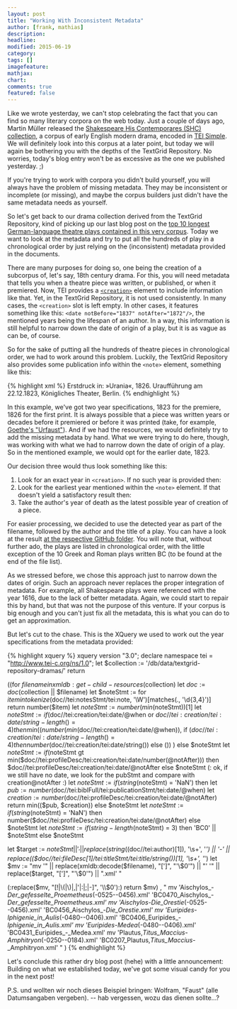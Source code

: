 ```yaml
---
layout: post
title: "Working With Inconsistent Metadata"
author: [frank, mathias]
description: 
headline: 
modified: 2015-06-19
category:
tags: []
imagefeature: 
mathjax: 
chart: 
comments: true
featured: false
---
```

Like we wrote yesterday, we can't stop celebrating the fact that you can find so many literary corpora on the web today. Just a couple of days ago, Martin Müller released the [Shakespeare His Contemporares (SHC) collection](https://scalablereading.northwestern.edu/2015/06/07/shakespeare-his-contemporaries-shc-released/), a corpus of early English modern drama, encoded in [TEI Simple](https://github.com/TEIC/TEI-Simple). We will definitely look into this corpus at a later point, but today we will again be bothering you with the depths of the TextGrid Repository. No worries, today's blog entry won't be as excessive as the one we published yesterday. ;)

If you're trying to work with corpora you didn't build yourself, you will always have the problem of missing metadata. They may be inconsistent or incomplete (or missing), and maybe the corpus builders just didn't have the same metadata needs as yourself.

So let's get back to our drama collection derived from the TextGrid Repository, kind of picking up our last blog post on the [top 10 longest German-language theatre plays contained in this very corpus](/Longest-German-Language-Theatre-Plays/). Today we want to look at the metadata and try to put all the hundreds of play in a chronological order by just relying on the (inconsistent) metadata provided in the documents.

There are many purposes for doing so, one being the creation of a subcorpus of, let's say, 18th century drama. For this, you will need metadata that tells you when a theatre piece was written, or published, or when it premiered. Now, TEI provides a [`<creation>`](http://www.tei-c.org/release/doc/tei-p5-doc/de/html/ref-creation.html) element to include information like that. Yet, in the TextGrid Repository, it is not used consistently. In many cases, the `<creation>` slot is left empty. In other cases, it features something like this: `<date notBefore="1837" notAfter="1872"/>`, the mentioned years being the lifespan of an author. In a way, this information is still helpful to narrow down the date of origin of a play, but it is as vague as can be, of course.

So for the sake of putting all the hundreds of theatre pieces in chronological order, we had to work around this problem. Luckily, the TextGrid Repository also provides some publication info within the `<note>` element, something like this:

{% highlight xml %}
<note>Erstdruck in: »Urania«, 1826. Uraufführung am 22.12.1823, Königliches Theater, Berlin.</note>
{% endhighlight %}

In this example, we've got two year specifications, 1823 for the premiere, 1826 for the first print. It is always possible that a piece was written years or decades before it premiered or before it was printed (take, for example, [Goethe's "Urfaust"](https://de.wikipedia.org/wiki/Urfaust)). And if we had the resources, we would definitely try to add the missing metadata by hand. What we were trying to do here, though, was working with what we had to narrow down the date of origin of a play. So in the mentioned example, we would opt for the earlier date, 1823.

Our decision three would thus look something like this:

1. Look for an exact year in `<creation>`. If no such year is provided then:
2. Look for the earliest year mentioned within the `<note>` element. If that doesn't yield a satisfactory result then:
3. Take the author's year of death as the latest possible year of creation of a piece.

For easier processing, we decided to use the detected year as part of the filename, followed by the author and the title of a play. You can have a look at the result [at the respective GitHub folder](https://github.com/DLiNa/project/tree/master/data/textgrid-repository-dramas). You will note that, without further ado, the plays are listed in chronological order, with the little exception of the 10 Greek and Roman plays written BC (to be found at the end of the file list).

As we stressed before, we chose this approach just to narrow down the dates of origin. Such an approach never replaces the proper integration of metadata. For example, all Shakespeare plays were referenced with the year 1616, due to the lack of better metadata. Again, we could start to repair this by hand, but that was not the purpose of this venture. If your corpus is big enough and you can't just fix all the metadata, this is what you can do to get an approximation.

But let's cut to the chase. This is the XQuery we used to work out the year specifications from the metadata provided:

{% highlight xquery %}
xquery version "3.0";
declare namespace tei = "http://www.tei-c.org/ns/1.0";
let $collection := '/db/data/textgrid-repository-dramas/'
return

((for $filename in xmldb:get-child-resources($collection)
let $doc := doc($collection || $filename)
let $noteStmt := for $item in tokenize($doc//tei:notesStmt/tei:note, '\W')[matches(., '\d{3,4}')] return number($item)
let $noteStmt := number(min($noteStmt))[1]
let $noteStmt := if ($doc//tei:creation/tei:date/@when or $doc//tei:creation/tei:date/string-length() = 4)
                    then min((number(min($doc//tei:creation/tei:date/@when)), if ($doc//tei:creation/tei:date/string-length() = 4) then number($doc//tei:creation/tei:date/string()) else ()) )
                    else $noteStmt
let $noteStmt := if ($noteStmt gt min($doc//tei:profileDesc/tei:creation/tei:date/number(@notAfter)))
                    then $doc//tei:profileDesc/tei:creation/tei:date/@notAfter
                    else $noteStmt
(: ok, if we still have no date, we look for the pubStmt and compare with creation@notAfter :)
let $noteStmt :=
        if (string($noteStmt) = 'NaN') 
            then 
                let $pub := number($doc//tei:biblFull/tei:publicationStmt/tei:date/@when)
                let $creation := number($doc//tei:profileDesc/tei:creation/tei:date/@notAfter)
                return 
                min(($pub, $creation))
            else 
            $noteStmt
let $noteStmt :=
        if (string($noteStmt) = 'NaN') then number($doc//tei:profileDesc/tei:creation/tei:date/@notAfter) else $noteStmt
let $noteStmt := if (string-length($noteStmt) = 3) then 'BC0' || $noteStmt else $noteStmt

let $target := $noteStmt || '_' || replace(string(($doc//tei:author)[1]), '\s+', '_') || '_-_' || replace(($doc//tei:fileDesc[1]/tei:titleStmt/tei:title/string())[1], '\s+', '_')
let $mv  :=
"mv '" || replace(xmldb:decode($filename), "[']",  "'\\$0'") || "' '" || replace($target, "[']",  "'\\$0'") || ".xml'
"

(:replace($mv, "[!|\(|\)|,|'|:|;|-]", '\\$0'):)
return
    $mv)
    ,   "
mv 'Aischylos_-_Der_gefesselte_Proemetheus_(-0525--0456).xml' 'BC0470_Aischylos_-_Der_gefesselte_Proemetheus.xml'
mv 'Aischylos_-_Die_Orestie_(-0525--0456).xml' 'BC0456_Aischylos_-_Die_Orestie.xml'
mv 'Euripides_-_Iphigenie_in_Aulis_(-0480--0406).xml' 'BC0406_Euripides_-_Iphigenie_in_Aulis.xml'
mv 'Euripides_-_Medea_(-0480--0406).xml' 'BC0431_Euripides_-_Medea.xml'
mv 'Plautus,_Titus_Maccius_-_Amphitryon_(-0250--0184).xml' 'BC0207_Plautus,_Titus_Maccius_-_Amphitryon.xml'
" )
{% endhighlight %}

Let's conclude this rather dry blog post (hehe) with a little announcement: Building on what we established today, we've got some visual candy for you in the next post!


P.S.
und wollten wir noch dieses Beispiel bringen: Wolfram, "Faust" (alle Datumsangaben vergeben). -- hab vergessen, wozu das dienen sollte...?


